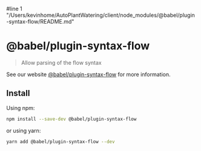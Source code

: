 #line 1 "/Users/kevinhome/AutoPlantWatering/client/node_modules/@babel/plugin-syntax-flow/README.md"
# @babel/plugin-syntax-flow

> Allow parsing of the flow syntax

See our website [@babel/plugin-syntax-flow](https://babeljs.io/docs/babel-plugin-syntax-flow) for more information.

## Install

Using npm:

```sh
npm install --save-dev @babel/plugin-syntax-flow
```

or using yarn:

```sh
yarn add @babel/plugin-syntax-flow --dev
```
